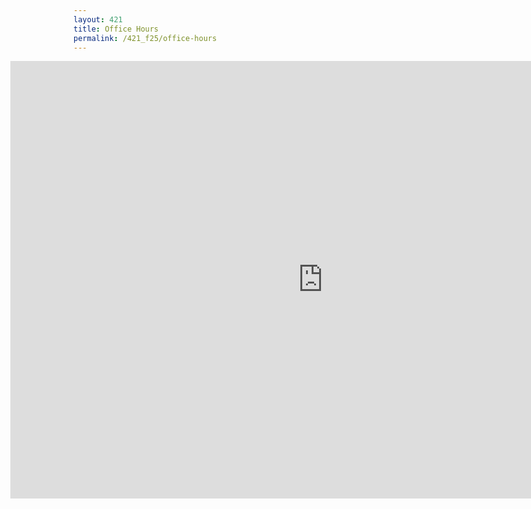 ```yaml
---
layout: 421
title: Office Hours
permalink: /421_f25/office-hours
---
```

<div style="margin-left: -20%;">
<iframe src="https://calendar.google.com/calendar/embed?src=c_94726df6d23493e68a2929f548cb4a10b102134a51478bec105cb236916ecfc2%40group.calendar.google.com&mode=WEEK&ctz=America%2FNew_York" style="border: 0" width="1000" height="700" frameborder="0" scrolling="no"></iframe>
</div>

